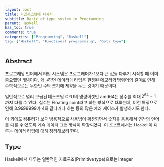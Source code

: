 ```yaml
---
layout: post
title: 타입시스템에 대해서
subtitle: Basic of type system in Programming
parent: Haskell
has_toc: true
comments: true
categories: ["Programming", "Haskell"]
tag: ["Haskell", "Functional programming", "Data type"]
---
```


## Abstract

프로그래밍 언어에서 타입 시스템은 프로그래머가 1보다 큰 값을 다루기 시작할 때 이미 중요했던 개념이다. 왜냐하면 데이터의 타입은 한정된 메모리와 명령어의 길이로 인해 수학적으로는 무한인 수의 크기에 제약을 두는 것이기 때문이다.

일반적으로 널리 보급된 데스크탑 CPU의 명령어셋인 amd64는 정수를 최대 $2^{64}-1$ 까지 다룰 수 있다. 실수는 Floating point라고 하는 방식으로 다루는데, 이런 특징으로 인해 3.9999999가 4와 같다거나 하는 등의 많은 에러 케이스가 발생하기도 한다.

이 외에도 컴퓨터가 보다 범용적으로 사용법이 확장되면서 숫자를 응용해서 인간의 언어를 다룰 수 있도록 계속 데이터 표현 방식이 확장되었다. 이 포스트에서는 Haskell이 다루는 데이터 타입에 대해 정리해보려 한다.

## Type

Haskell에서 다루는 일반적인 자료구조(Primitive type)으로는 Integer